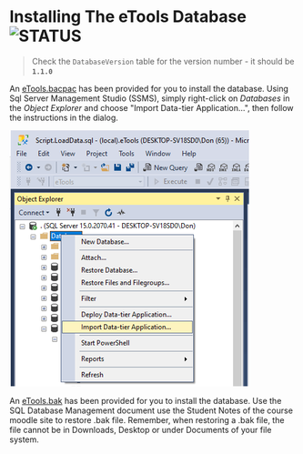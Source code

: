 # Installing The eTools Database ![STATUS](https://img.shields.io/badge/Status-V1.1.0-green?logo=jekyll)

> Check the `DatabaseVersion` table for the version number - it should be **`1.1.0`**

An [eTools.bacpac](./eTools2021.bacpac) has been provided for you to install the database. Using Sql Server Management Studio (SSMS), simply right-click on *Databases* in the *Object Explorer* and choose "Import Data-tier Application...", then follow the instructions in the dialog.

![BacPac Install](./ImportBacPac.png)

An [eTools.bak](./eTools2021.bak) has been provided for you to install the database. Use the SQL Database Management document use the Student Notes of the course moodle site to restore .bak file. Remember, when restoring a .bak file, the file cannot be in Downloads, Desktop or under Documents of your file system.